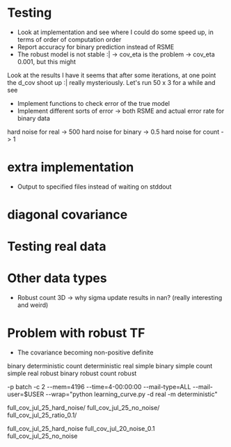 # Testing
- Look at implementation and see where I could do some speed up, 
in terms of order of computation order
- Report accuracy for binary prediction instead of RSME
- The robust model is not stable :| -> cov_eta is the problem 
-> cov_eta 0.001, but this might

Look at the results I have it seems that after some iterations, at one point
the d_cov shoot up :| really mysteriously. Let's run 50 x 3 for a while and see

- Implement functions to check error of the true model
- Implement different sorts of error -> both RSME and actual error rate for binary
data


hard noise for real -> 500
hard noise for binary -> 0.5
hard noise for count -> 1

# extra implementation
- Output to specified files instead of waiting on stddout

# diagonal covariance


# Testing real data
 

# Other data types
- Robust count 3D -> why sigma update results in nan? (really interesting
and weird)

# Problem with robust TF
- The covariance becoming non-positive definite



binary deterministic
count deterministic
real simple
binary simple
count simple
real robust
binary robust
count robust


-p batch -c 2 --mem=4196 --time=4-00:00:00 --mail-type=ALL --mail-user=$USER --wrap="python learning_curve.py -d real -m deterministic" 


full_cov_jul_25_hard_noise/
full_cov_jul_25_no_noise/
full_cov_jul_25_ratio_0.1/

full_cov_jul_25_hard_noise
full_cov_jul_20_noise_0.1  
full_cov_jul_25_no_noise

